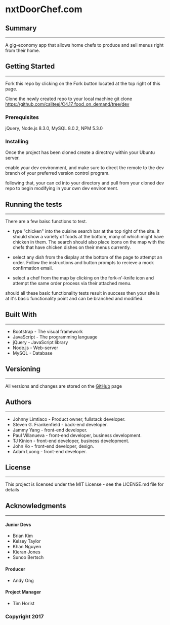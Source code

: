 # nxtDoorChef.com
## Summary
___

A gig-economy app that allows home chefs to produce and sell menus right from their home.

## Getting Started
___

Fork this repo by clicking on the Fork button located at the top right of this page.

Clone the newly created repo to your local machine
git clone https://github.com/caliteej/C4.17_food_on_demand/tree/dev

### Prerequisites

jQuery, Node.js 8.3.0, MySQL 8.0.2, NPM 5.3.0

### Installing

Once the project has been cloned create a directroy within your Ubuntu server.

enable your dev environment, and make sure to direct the remote to the dev branch of your preferred version control program.

following that, your can cd into your directory and pull from your cloned dev repo to begin modifying in your own dev environment.

## Running the tests
___

There are a few baisc functions to test. 

- type "chicken" into the cuisine search bar at the top right of the site. It should show a variety of foods at the bottom, many of which might have chicken in them. The search should also place icons on the map with the chefs that have chicken dishes on their menus currently. 

- select any dish from the display at the bottom of the page to attempt an order. Follow the instructions and button prompts to recieve a mock confirmation email.

- select a chef from the map by clicking on the fork-n'-knife icon and attempt the same order process via their attached menu.

should all these basic functionality tests result in success then your site is at it's basic functionality point and can be branched and modified. 

## Built With
___

- Bootstrap - The visual framework
- JavaScript - The programming language
- jQuery - JavaScript library
- Node.js - Web-server
- MySQL - Database

## Versioning
___

All versions and changes are stored on the [GitHub](https://github.com/caliteej/C4.17_food_on_demand) page

## Authors
___

- Johnny Limtiaco - Product owner, fullstack developer.
- Steven G. Frankenfield - back-end developer.
- Jammy Yang - front-end developer.
- Paul Villanueva - front-end developer, business development.
- TJ Kinion - front-end developer, business development.
- John Ko - front-end developer, design.
- Adam Luong - front-end developer. 

## License
___

This project is licensed under the MIT License - see the LICENSE.md file for details

## Acknowledgments
___

#### Junior Devs
- Brian Kim
- Kelsey Taylor
- Khan Nguyen
- Kieran Jones
- Sunoo Bertsch

#### Producer
- Andy Ong

#### Project Manager
- Tim Horist

### Copyright 2017 

